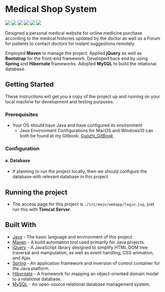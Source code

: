 # Medical Shop System

![](https://img.shields.io/badge/java-^1.8.0-red.svg) ![](https://img.shields.io/badge/maven-^4.0.0-red.svg) ![](https://img.shields.io/badge/jquery-^1.4.2-blue.svg) ![](https://img.shields.io/badge/spring-^4.3.1-green.svg) ![](https://img.shields.io/badge/hibernate-^4.3.5-green.svg) ![](https://img.shields.io/badge/mysql-^5.1.38-yellow.svg) <br>

Designed a personal medical website for online medicine purchase according to the medical histories updated by the doctor as well as a Forum for patients to contact doctors for instant suggestions remotely.

Employed **Maven** to manage the project. Applied **jQuery** as well as **Bootstrap** for the front-end framework. Developed back end by using **Spring** and **Hibernate** frameworks. Adopted **MySQL** to build the relational database.

## Getting Started

These instructions will get you a copy of the project up and running on your local machine for development and testing purposes.

### Prerequisites

* Your OS should have Java and have configured its environment
    * Java Environment Configurations for MacOS and Windows10 can both be found at my Gitbook: [Guozhi_GitBook](https://app.gitbook.com/@tangguozhi53/s/guozhi-programming-notes/configuration-tutorials/1.1-java-environment-settings)

### Configuration

#### a. Database
* If planning to run the project locally, then we should configure the database with relevant database in this project.

## Running the project

* The access page for this project is `./src/main/webapp/login.jsp`, just run this with **Tomcat Server**.


## Built With

* [Java](https://www.java.com/en/) - The basic language and environment of this project.
* [Maven](https://maven.apache.org/) - A build automation tool used primarily for Java projects.
* [jQuery](https://jquery.com/) - A JavaScript library designed to simplify HTML DOM tree traversal and manipulation, as well as event handling, CSS animation, and Ajax.
* [Spring](https://spring.io/) - An application framework and inversion of control container for the Java platform.
* [Hibernate](https://hibernate.org/) - A framework for mapping an object-oriented domain model to a relational database.
* [MySQL](https://www.mysql.com/) - An open-source relational database management system.
